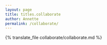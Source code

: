 ```yaml
---
layout: page
title: titles.collaborate
author: Annette
permalink: /collaborate/
---
```


{% translate_file collaborate/collaborate.md %}